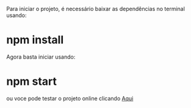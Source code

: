 Para iniciar o projeto, é necessário baixar as dependências no terminal usando:
# npm install
Agora basta iniciar usando:
# npm start 

ou voce pode testar o projeto online clicando [Aqui](github-finder-lemon-chi.vercel.app)
